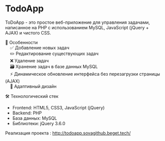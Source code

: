 # TodoApp
ToDoApp - это простое веб-приложение для управления задачами, написанное на PHP с использованием MySQL, JavaScript (jQuery + AJAX) и чистого CSS.

🌟 Особенности  
&nbsp; &nbsp; ✅ Добавление новых задач  
&nbsp; &nbsp; ✏️ Редактирование существующих задач  
&nbsp; &nbsp; ❌ Удаление задач  
&nbsp; &nbsp; 🗃️ Хранение задач в базе данных MySQL  
&nbsp; &nbsp; ⚡ Динамическое обновление интерфейса без перезагрузки страницы (AJAX)  
&nbsp; &nbsp; 🎨 Адаптивный дизайн  

🛠 Технологический стек
  - Frontend: HTML5, CSS3, JavaScript (jQuery)
  - Backend: PHP
  - База данных: MySQL
  - Библиотеки: jQuery 3.6.0

Реализация проекта : http://todoapp.sovagithub.beget.tech/
